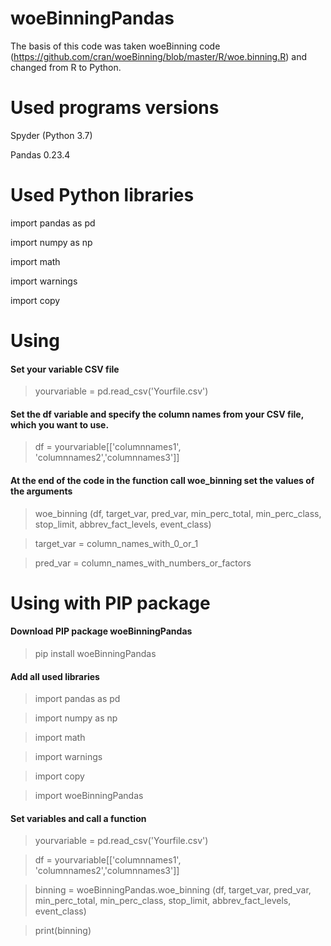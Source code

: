 # woeBinningPandas
The basis of this code was taken woeBinning code (https://github.com/cran/woeBinning/blob/master/R/woe.binning.R) and changed from R to Python.
# Used programs versions
Spyder (Python 3.7)

Pandas 0.23.4
# Used Python libraries
import pandas as pd

import numpy as np

import math

import warnings

import copy
# Using
#### Set your variable CSV file
> yourvariable = pd.read_csv('Yourfile.csv')
#### Set the df variable and specify the column names from your CSV file, which you want to use.
> df = yourvariable[['columnnames1', 'columnnames2','columnnames3']]
#### At the end of the code in the function call woe_binning set the values of the arguments
> woe_binning (df, target_var, pred_var, min_perc_total, min_perc_class, stop_limit, abbrev_fact_levels, event_class)

> target_var = column_names_with_0_or_1

> pred_var = column_names_with_numbers_or_factors

# Using with PIP package
#### Download PIP package woeBinningPandas
> pip install woeBinningPandas
#### Add all used libraries
> import pandas as pd

> import numpy as np

> import math

> import warnings

> import copy

> import woeBinningPandas
#### Set variables and call a function
> yourvariable = pd.read_csv('Yourfile.csv')

> df = yourvariable[['columnnames1', 'columnnames2','columnnames3']]

> binning = woeBinningPandas.woe_binning (df, target_var, pred_var, min_perc_total, min_perc_class, stop_limit, abbrev_fact_levels, event_class)

> print(binning)
